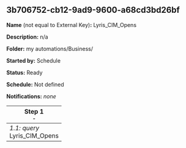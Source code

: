 ## 3b706752-cb12-9ad9-9600-a68cd3bd26bf

**Name** (not equal to External Key)**:** Lyris_CIM_Opens

**Description:** n/a

**Folder:** my automations/Business/

**Started by:** Schedule

**Status:** Ready

**Schedule:** Not defined

**Notifications:** _none_


| Step 1<br>_<small>-</small>_ |
| --- |
| _1.1: query_<br>Lyris_CIM_Opens |

